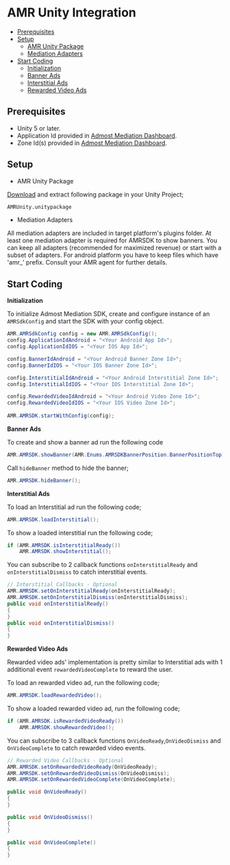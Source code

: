 
# AMR Unity Integration

* [Prerequisites](#prerequisites)
* [Setup](#setup)
  + [AMR Unity Package](#install1)
  + [Mediation Adapters](#install2)
* [Start Coding](#start-coding)
  + [Initialization](#usage1)
  + [Banner Ads](#usage2)
  + [Interstitial Ads](#usage3)
  + [Rewarded Video Ads](#usage4)

## Prerequisites
* Unity 5 or later. 
* Application Id provided in [Admost Mediation Dashboard](http://dashboard.admost.com).
* Zone Id(s) provided in [Admost Mediation Dashboard](http://dashboard.admost.com).

## Setup
  + <a name="install1"></a>AMR Unity Package  

[Download](http://www.kokteyl.com/unity/AMRUnity.unitypackage) and extract following package in your Unity Project;
```perl
AMRUnity.unitypackage
```
+ <a name="install2"></a>Mediation Adapters

All mediation adapters are included in target platform's plugins folder. At least one mediation adapter is required for AMRSDK to show banners. You can keep all adapters (recommended for maximized revenue) or start with a subset of adapters. For android platform you have to keep files which have 'amr_' prefix. Consult your AMR agent for further details.

## Start Coding
**<a name="usage1"></a>Initialization**   

To initialize Admost Mediation SDK, create and configure instance of an `AMRSdkConfig` and start the SDK with your config object.  
```c#
AMR.AMRSdkConfig config = new AMR.AMRSdkConfig();
config.ApplicationIdAndroid = "<Your Android App Id>";
config.ApplicationIdIOS = "<Your IOS App Id>";

config.BannerIdAndroid = "<Your Android Banner Zone Id>";
config.BannerIdIOS = "<Your IOS Banner Zone Id>";

config.InterstitialIdAndroid = "<Your Android Interstitial Zone Id>";
config.InterstitialIdIOS = "<Your IOS Interstitial Zone Id>";

config.RewardedVideoIdAndroid = "<Your Android Video Zone Id>";
config.RewardedVideoIdIOS = "<Your IOS Video Zone Id>";
                                            
AMR.AMRSDK.startWithConfig(config);
```  
**<a name="usage2"></a>Banner Ads**  

To create and show a banner ad run the following code
```c#
AMR.AMRSDK.showBanner(AMR.Enums.AMRSDKBannerPosition.BannerPositionTop);
```

Call `hideBanner` method to hide the banner;
```c#
AMR.AMRSDK.hideBanner();
```

**<a name="usage3"></a>Interstitial Ads**  

To load an Interstitial ad run the following code;
```c#
AMR.AMRSDK.loadInterstitial();
```
To show a loaded interstitial run the following code;
```c#
if (AMR.AMRSDK.isInterstitialReady())
	AMR.AMRSDK.showInterstitial();
```
You can subscribe to 2 callback functions `onInterstitialReady` and `onInterstitialDismiss` to catch interstitial events.  
```c#
// Interstitial Callbacks - Optional
AMR.AMRSDK.setOnInterstitialReady(onInterstitialReady);
AMR.AMRSDK.setOnInterstitialDismiss(onInterstitialDismiss);
public void onInterstitialReady()
{
}
public void onInterstitialDismiss()
{
}
```
**<a name="usage4"></a>Rewarded Video Ads**  

Rewarded video ads' implementation is pretty similar to Interstitial ads with 1 additional event `rewardedVideoComplete` to reward the user.

To load an rewarded video ad, run the following code;
```c#
AMR.AMRSDK.loadRewardedVideo();
```
To show a loaded rewarded video ad, run the following code;
```c#
if (AMR.AMRSDK.isRewardedVideoReady())
	AMR.AMRSDK.showRewardedVideo();
```
You can subscribe to 3 callback functions `OnVideoReady`,`OnVideoDismiss` and `OnVideoComplete` to catch rewarded video events.   
```c#
// Rewarded Video Callbacks - Optional
AMR.AMRSDK.setOnRewardedVideoReady(OnVideoReady);
AMR.AMRSDK.setOnRewardedVideoDismiss(OnVideoDismiss);
AMR.AMRSDK.setOnRewardedVideoComplete(OnVideoComplete);

public void OnVideoReady()
{
}

public void OnVideoDismiss()
{
}

public void OnVideoComplete()
{
}
```
